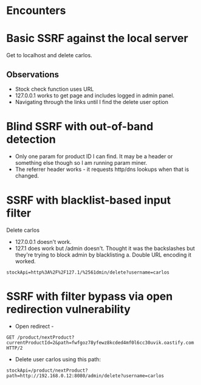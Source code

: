 # Encounters

# Basic SSRF against the local server
Get to localhost and delete carlos. 
## Observations
- Stock check function uses URL
- 127.0.0.1 works to get page and includes logged in admin panel.
- Navigating through the links until I find the delete user option 

# Blind SSRF with out-of-band detection
- Only one param for product ID I can find. It may be a header or something else though so I am running param miner. 
- The referrer header works - it requests http/dns lookups when that is changed. 


# SSRF with blacklist-based input filter
Delete carlos
- 127.0.0.1 doesn't work. 
- 127.1 does work but /admin doesn't. Thought it was the backslashes but they're trying to block admin by blacklisting a. Double URL encoding it worked.  
```
stockApi=http%3A%2F%2F127.1/%2561dmin/delete?username=carlos
```

# SSRF with filter bypass via open redirection vulnerability
- Open redirect - 
```
GET /product/nextProduct?currentProductId=2&path=fwfgoz78yfewz8kcded4mf0l6cc30uvik.oastify.com HTTP/2
```
- Delete user carlos using this path:
```
stockApi=/product/nextProduct?path=http://192.168.0.12:8080/admin/delete?username=carlos
```

